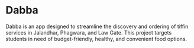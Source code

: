 # Dabba
Dabba is an app designed to streamline the discovery and ordering of tiffin services in Jalandhar, Phagwara, and Law Gate. This project targets students in need of budget-friendly, healthy, and convenient food options.
